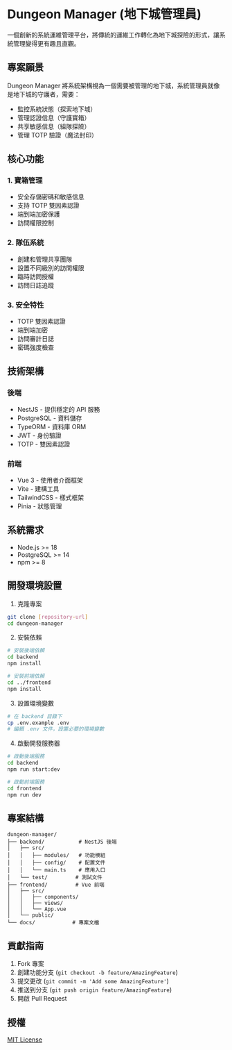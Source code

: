 # Dungeon Manager (地下城管理員)

一個創新的系統運維管理平台，將傳統的運維工作轉化為地下城探險的形式，讓系統管理變得更有趣且直觀。

## 專案願景

Dungeon Manager 將系統架構視為一個需要被管理的地下城，系統管理員就像是地下城的守護者，需要：

- 監控系統狀態（探索地下城）
- 管理認證信息（守護寶箱）
- 共享敏感信息（組隊探險）
- 管理 TOTP 驗證（魔法封印）

## 核心功能

### 1. 寶箱管理

- 安全存儲密碼和敏感信息
- 支持 TOTP 雙因素認證
- 端到端加密保護
- 訪問權限控制

### 2. 隊伍系統

- 創建和管理共享團隊
- 設置不同級別的訪問權限
- 臨時訪問授權
- 訪問日誌追蹤

### 3. 安全特性

- TOTP 雙因素認證
- 端到端加密
- 訪問審計日誌
- 密碼強度檢查

## 技術架構

### 後端

- NestJS - 提供穩定的 API 服務
- PostgreSQL - 資料儲存
- TypeORM - 資料庫 ORM
- JWT - 身份驗證
- TOTP - 雙因素認證

### 前端

- Vue 3 - 使用者介面框架
- Vite - 建構工具
- TailwindCSS - 樣式框架
- Pinia - 狀態管理

## 系統需求

- Node.js >= 18
- PostgreSQL >= 14
- npm >= 8

## 開發環境設置

1. 克隆專案

```bash
git clone [repository-url]
cd dungeon-manager
```

2. 安裝依賴

```bash
# 安裝後端依賴
cd backend
npm install

# 安裝前端依賴
cd ../frontend
npm install
```

3. 設置環境變數

```bash
# 在 backend 目錄下
cp .env.example .env
# 編輯 .env 文件，設置必要的環境變數
```

4. 啟動開發服務器

```bash
# 啟動後端服務
cd backend
npm run start:dev

# 啟動前端服務
cd frontend
npm run dev
```

## 專案結構

```
dungeon-manager/
├── backend/           # NestJS 後端
│   ├── src/
│   │   ├── modules/   # 功能模組
│   │   ├── config/    # 配置文件
│   │   └── main.ts    # 應用入口
│   └── test/         # 測試文件
├── frontend/         # Vue 前端
│   ├── src/
│   │   ├── components/
│   │   ├── views/
│   │   └── App.vue
│   └── public/
└── docs/            # 專案文檔
```

## 貢獻指南

1. Fork 專案
2. 創建功能分支 (`git checkout -b feature/AmazingFeature`)
3. 提交更改 (`git commit -m 'Add some AmazingFeature'`)
4. 推送到分支 (`git push origin feature/AmazingFeature`)
5. 開啟 Pull Request

## 授權

[MIT License](LICENSE)
